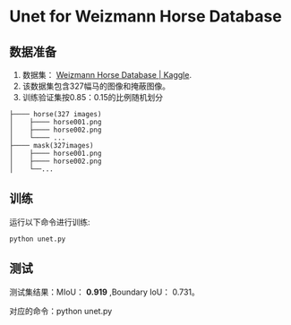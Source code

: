 # Unet for Weizmann Horse Database

## 数据准备

1. 数据集： [Weizmann Horse Database | Kaggle](https://www.kaggle.com/datasets/ztaihong/weizmann-horse-database/metadata).
2. 该数据集包含327幅马的图像和掩蔽图像。
3. 训练验证集按0.85：0.15的比例随机划分

````
├──── horse(327 images)
│    ├──── horse001.png
│    ├──── horse002.png
│    └──── ...
├──── mask(327images)
│    ├──── horse001.png
│    ├──── horse002.png
│    └──...
````


## 训练

运行以下命令进行训练:

    python unet.py


## 测试 ##

测试集结果：MIoU： **0.919**  ,Boundary IoU： 0.731。


对应的命令：python unet.py


